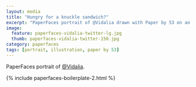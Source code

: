 ```yaml
---
layout: media
title: "Hungry for a knuckle sandwich?"
excerpt: "PaperFaces portrait of @Vidalia drawn with Paper by 53 on an iPad."
image: 
  feature: paperfaces-vidalia-twitter-lg.jpg
  thumb: paperfaces-vidalia-twitter-150.jpg
category: paperfaces
tags: [portrait, illustration, paper by 53]
---
```


PaperFaces portrait of [@Vidalia](http://twitter.com/Vidalia).

{% include paperfaces-boilerplate-2.html %}